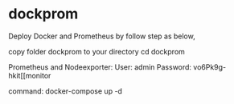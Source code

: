 # dockprom
Deploy Docker and Prometheus by follow step as below,

copy folder dockprom to your directory
cd dockprom

Prometheus and Nodeexporter:
User: admin
Password: vo6Pk9g-hkit[[monitor

command:
 docker-compose up -d